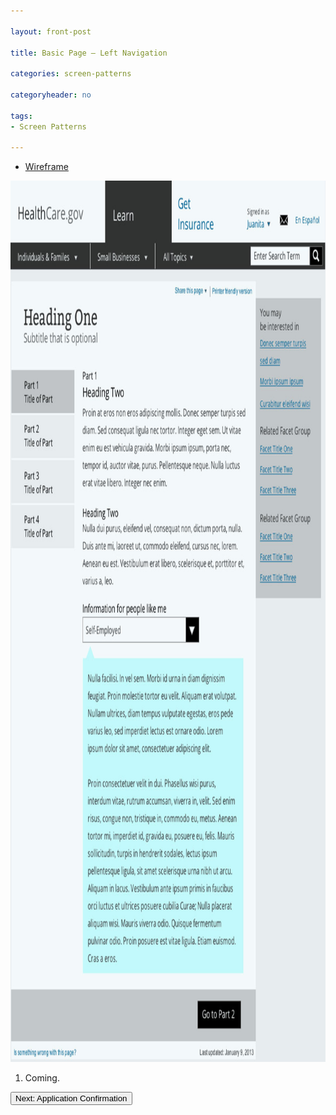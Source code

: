 ```yaml
---

layout: front-post

title: Basic Page – Left Navigation

categories: screen-patterns

categoryheader: no

tags:
- Screen Patterns

--- 
```


<ul class="nav nav-tabs">
<li class="active"><a data-toggle="tab" href="#tab1">Wireframe</a></li>
</ul>
<div class="tab-content">
<div id="tab1" class="tab-pane active">
<p><a href="../../images/Learn___Article_Page_with_Subnav__Desktop_2.jpg"><img width="962" height="1410" src="../../images/Learn___Article_Page_with_Subnav__Desktop_2.jpg" alt="Learn___Article_Page_with_Subnav__Desktop_2" class="alignnone size-full wp-image-1314"></a></p>
<ol class="rounded-list">
<li><a><span>Coming.</span></a></li>
</ol>
</div>
</div>
<p><a href="/screen-patterns/application-confirmation/" title="Homepage"><button type="button" class="btn">Next: Application Confirmation</button></a></p>
